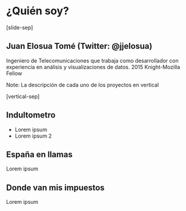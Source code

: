# ¿Quién soy? <!-- .slide: data-background="#ff0000" -->

[slide-sep]

## Juan Elosua Tomé (Twitter: @jjelosua)

Ingeniero de Telecomunicaciones que trabaja como desarrollador con experiencia en análisis y visualizaciones de datos. 2015 Knight-Mozilla Fellow

Note: La descripción de cada uno de los proyectos en vertical

[vertical-sep]

## Indultometro

* Lorem ipsum <!-- .element: class="fragment" data-fragment-index="1" -->
* Lorem ipsum 2 <!-- .element: class="fragment" data-fragment-index="2" -->

## España en llamas 

Lorem ipsum

## Donde van mis impuestos

Lorem ipsum